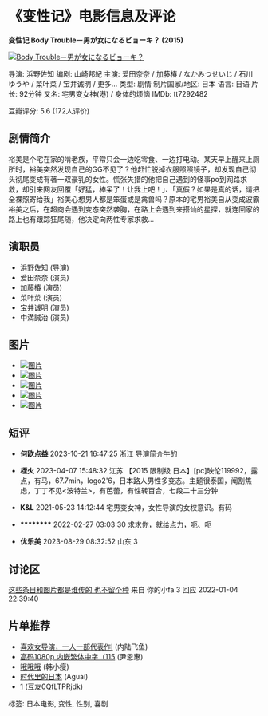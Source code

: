 # 《变性记》电影信息及评论

**变性记 Body Trouble－男が女になるビョーキ？ (2015)**

[![Body Trouble－男が女になるビョーキ？](https://img3.doubanio.com/view/photo/s_ratio_poster/public/p2686995697.webp)](https://movie.douban.com/subject/26615646/photos?type=R "点击看更多海报")

导演: 浜野佐知
编剧: 山崎邦紀
主演: 爱田奈奈 / 加藤椿 / なかみつせいじ / 石川ゆうや / 菜叶菜 / 宝井诚明 / 更多...
类型: 剧情
制片国家/地区: 日本
语言: 日语
片长: 92分钟
又名: 宅男变女神(港) / 身体的烦恼
IMDb: tt7292482

豆瓣评分: 5.6 (172人评价)

## 剧情简介

裕美是个宅在家的啃老族，平常只会一边吃零食、一边打电动。某天早上醒来上厕所时，裕美突然发现自己的GG不见了？他赶忙脱掉衣服照照镜子，却发现自己彻头彻尾变成有著一双豪乳的女性。慌张失措的他把自己遇到的怪事po到网路求救，却引来网友回覆「好猛，棒呆了！让我上吧！」、「真假？如果是真的话，请把全裸照寄给我」裕美心想男人都是笨蛋或是禽兽吗？原本的宅男裕美自从变成波霸裕美之后，在超商会遇到变态突然袭胸，在路上会遇到来搭讪的星探，就连回家的路上也有跟踪狂尾随，他决定向两性专家求救…

## 演职员

*   浜野佐知 (导演)
*   爱田奈奈 (演员)
*   加藤椿 (演员)
*   菜叶菜 (演员)
*   宝井诚明 (演员)
*   中満誠治 (演员)

## 图片

-   [![图片](https://img3.doubanio.com/view/photo/sqxs/public/p2268649903.webp)](https://movie.douban.com/photos/photo/2268649903/)
-   [![图片](https://img1.doubanio.com/view/photo/sqxs/public/p2268418988.webp)](https://movie.douban.com/photos/photo/2268418988/)
-   [![图片](https://img2.doubanio.com/view/photo/sqxs/public/p2602219591.webp)](https://movie.douban.com/photos/photo/2602219591/)
-   [![图片](https://img2.doubanio.com/view/photo/sqxs/public/p2602219641.webp)](https://movie.douban.com/photos/photo/2602219641/)
-   [![图片](https://img3.doubanio.com/view/photo/sqxs/public/p2602219593.webp)](https://movie.douban.com/photos/photo/2602219593/)

## 短评

*   **何欧点益** 2023-10-21 16:47:25 浙江
    导演简介牛的

*   **桎火** 2023-04-07 15:48:32 江苏
    【2015 限制级 日本】\[pc\]映伦119992，露点，有马，67.7min，logo2'6，日本路人男性多变态。主题很泰国，阉割焦虑，丁丁不见<波特兰>，有芭蕾，有性转百合，七段二十三分钟

*   **K&L** 2021-05-23 14:12:44
    宅男变女神，女性导演的女权意识。有码

*   **\*\*\*\*\*\*\*\*** 2022-02-27 03:03:30
    求求你，就给点力，呃、呃

*   **优乐美** 2023-08-29 08:32:52 山东
    3

## 讨论区

[这些条目和图片都是谁传的 也不留个种](https://movie.douban.com/subject/26615646/discussion/614865336/)
来自 你的小fa
3 回应
2022-01-04 22:39:40

## 片单推荐

*   [喜欢女导演，一人一部代表作Ⅰ](https://www.douban.com/doulist/121678235/) (内陆飞鱼)
*   [高码1080p 内嵌繁体中字（115](https://www.douban.com/doulist/125267423/) (尹恩惠)
*   [哦哦哦](https://www.douban.com/doulist/117699686/) (韩小瘦)
*   [时代里的日本](https://www.douban.com/doulist/110827277/) (Aguai)
*   [1](https://www.douban.com/doulist/153340431/) (豆友0QfLTPRjdk)

标签: 日本电影, 变性, 性别, 喜剧
